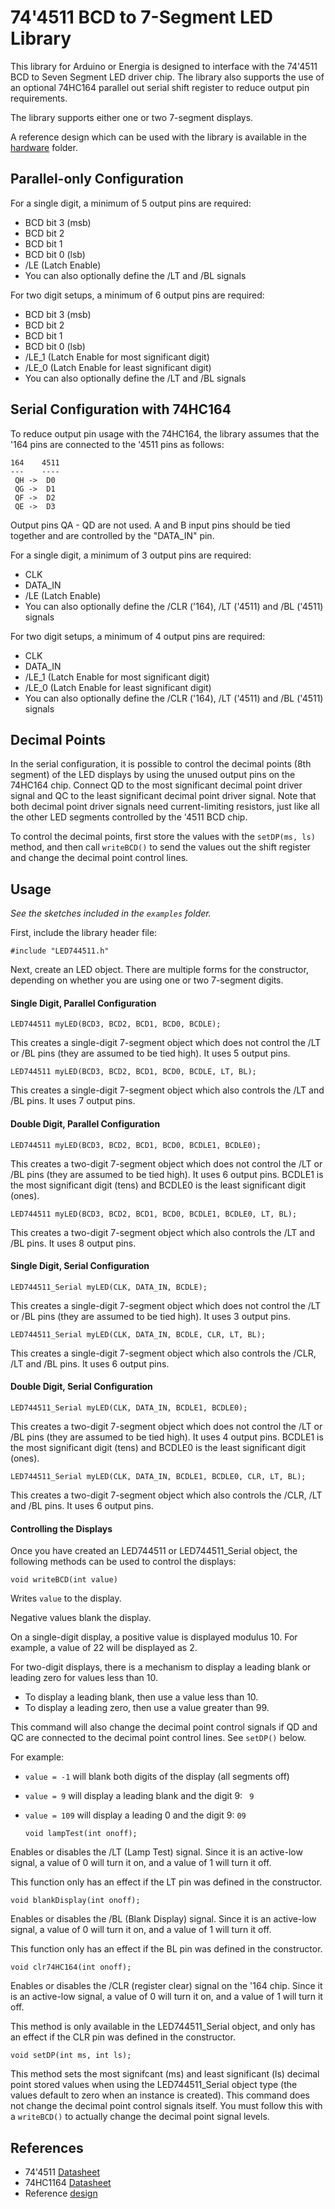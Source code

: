 74'4511 BCD to 7-Segment LED Library
====================================

This library for Arduino or Energia is designed to interface with the 74'4511 BCD to Seven Segment LED driver chip. The library also supports the use of an optional 74HC164 parallel out serial shift register to reduce output pin requirements.

The library supports either one or two 7-segment displays.

A reference design which can be used with the library is available in the [hardware][1] folder.

Parallel-only Configuration
---------------------------
For a single digit, a minimum of 5 output pins are required:
 + BCD bit 3 (msb)
 + BCD bit 2
 + BCD bit 1
 + BCD bit 0 (lsb)
 + /LE (Latch Enable)
 + You can also optionally define the /LT and /BL signals

For two digit setups, a minimum of 6 output pins are required:
+ BCD bit 3 (msb)
+ BCD bit 2
+ BCD bit 1
+ BCD bit 0 (lsb)
+ /LE_1 (Latch Enable for most significant digit)
+ /LE_0 (Latch Enable for least significant digit)
+ You can also optionally define the /LT and /BL signals

Serial Configuration with 74HC164
---------------------------------
To reduce output pin usage with the 74HC164, the library assumes that the '164 pins are connected to the '4511 pins as follows:

    164    4511
    ---    ----
     QH ->  D0
     QG ->  D1
     QF ->  D2
     QE ->  D3

Output pins QA - QD are not used. A and B input pins should be tied together and are controlled by the "DATA_IN" pin.

For a single digit, a minimum of 3 output pins are required:
 + CLK
 + DATA_IN
 + /LE (Latch Enable)
 + You can also optionally define the /CLR ('164), /LT ('4511) and /BL ('4511) signals

For two digit setups, a minimum of 4 output pins are required:
+ CLK
+ DATA_IN
+ /LE_1 (Latch Enable for most significant digit)
+ /LE_0 (Latch Enable for least significant digit)
+ You can also optionally define the /CLR ('164), /LT ('4511) and /BL ('4511) signals

Decimal Points
--------------
In the serial configuration, it is possible to control the decimal points (8th segment) of the LED displays by using the unused output pins on the 74HC164 chip. Connect QD to the most significant decimal point driver signal and QC to the least significant decimal point driver signal. Note that both decimal point driver signals need current-limiting resistors, just like all the other LED segments controlled by the '4511 BCD chip.

To control the decimal points, first store the values with the `setDP(ms, ls)` method, and then call `writeBCD()` to send the values out the shift register and change the decimal point control lines.

Usage
-----
_See the sketches included in the `examples` folder._

First, include the library header file:

    #include "LED744511.h"

Next, create an LED object. There are multiple forms for the constructor, depending on whether you are using one or two 7-segment digits.

#### Single Digit, Parallel Configuration ####

    LED744511 myLED(BCD3, BCD2, BCD1, BCD0, BCDLE);

This creates a single-digit 7-segment object which does not control the /LT or /BL pins (they are assumed to be tied high). It uses 5 output pins.

    LED744511 myLED(BCD3, BCD2, BCD1, BCD0, BCDLE, LT, BL);

This creates a single-digit 7-segment object which also controls the /LT and /BL pins. It uses 7 output pins.

#### Double Digit, Parallel Configuration ####

    LED744511 myLED(BCD3, BCD2, BCD1, BCD0, BCDLE1, BCDLE0);

This creates a two-digit 7-segment object which does not control the /LT or /BL pins (they are assumed to be tied high). It uses 6 output pins. BCDLE1 is the most significant digit (tens) and BCDLE0 is the least significant digit (ones).

    LED744511 myLED(BCD3, BCD2, BCD1, BCD0, BCDLE1, BCDLE0, LT, BL);

This creates a two-digit 7-segment object which also controls the /LT and /BL pins. It uses 8 output pins.

#### Single Digit, Serial Configuration ####

    LED744511_Serial myLED(CLK, DATA_IN, BCDLE);

This creates a single-digit 7-segment object which does not control the /LT or /BL pins (they are assumed to be tied high). It uses 3 output pins.

    LED744511_Serial myLED(CLK, DATA_IN, BCDLE, CLR, LT, BL);

This creates a single-digit 7-segment object which also controls the /CLR, /LT and /BL pins. It uses 6 output pins.

#### Double Digit, Serial Configuration ####

    LED744511_Serial myLED(CLK, DATA_IN, BCDLE1, BCDLE0);

This creates a two-digit 7-segment object which does not control the /LT or /BL pins (they are assumed to be tied high). It uses 4 output pins. BCDLE1 is the most significant digit (tens) and BCDLE0 is the least significant digit (ones).

    LED744511_Serial myLED(CLK, DATA_IN, BCDLE1, BCDLE0, CLR, LT, BL);

This creates a two-digit 7-segment object which also controls the /CLR, /LT and /BL pins. It uses 6 output pins.

#### Controlling the Displays ####

Once you have created an LED744511 or LED744511_Serial object, the following methods can be used to control the displays:

    void writeBCD(int value)
  Writes `value` to the display.

  Negative values blank the display.

  On a single-digit display, a positive value is displayed modulus 10. For example, a value of 22 will be displayed as 2.

  For two-digit displays, there is a mechanism to display a leading blank or leading zero for values less than 10.

  + To display a leading blank, then use a value less than 10.
  + To display a leading zero, then use a value greater than 99.


  This command will also change the decimal point control signals if QD and QC are connected to the decimal point control lines. See `setDP()` below.

For example:
  + `value = -1` will blank both digits of the display (all segments off)
  + `value = 9` will display a leading blank and the digit 9: ` 9`
  + `value = 109` will display a leading 0 and the digit 9: `09`


        void lampTest(int onoff);
Enables or disables the /LT (Lamp Test) signal. Since it is an active-low signal, a value of 0 will turn it on, and a value of 1 will turn it off.

This function only has an effect if the LT pin was defined in the constructor.

    void blankDisplay(int onoff);
Enables or disables the /BL (Blank Display) signal. Since it is an active-low signal, a value of 0 will turn it on, and a value of 1 will turn it off.

This function only has an effect if the BL pin was defined in the constructor.


    void clr74HC164(int onoff);
Enables or disables the /CLR (register clear) signal on the '164 chip. Since it is an active-low signal, a value of 0 will turn it on, and a value of 1 will turn it off.

This method is only available in the LED744511_Serial object, and only has an effect if the CLR pin was defined in the constructor.

    void setDP(int ms, int ls);  
This method sets the most signifcant (ms) and least significant (ls) decimal point stored values when using the LED744511_Serial object type (the values default to zero when an instance is created). This command does not change the decimal point control signals itself. You must follow this with a `writeBCD()` to actually change the decimal point signal levels.


References
----------
+ 74'4511 [Datasheet](http://www.ti.com/lit/ds/symlink/cd74hc4511.pdf)
+ 74HC1164 [Datasheet](http://www.ti.com/lit/ds/symlink/sn74hc164.pdf)
+ Reference [design][1]

[1]: ./hardware
